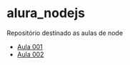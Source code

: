 # alura_nodejs
Repositório destinado as aulas de node

- [Aula 001](https://github.com/Alexbbianchi/alura_nodejs/tree/aula001)
- [Aula 002](https://github.com/Alexbbianchi/alura_nodejs/tree/aula002)
